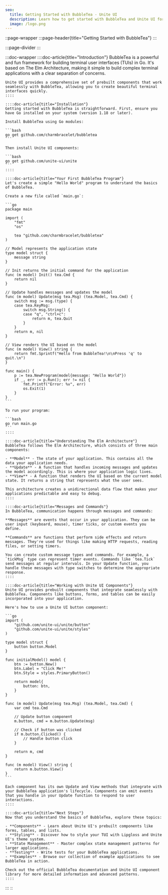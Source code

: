 ```yaml
---
seo:
  title: Getting Started with BubbleTea - Unite UI
  description: Learn how to get started with BubbleTea and Unite UI for building beautiful terminal user interfaces
  image: /logo.png
---
```


::page-wrapper
  :::page-header{title="Getting Started with BubbleTea"}
  :::

  :::page-divider
  :::

  :::doc-wrapper
    ::::doc-article{title="Introduction"}
    BubbleTea is a powerful and fun framework for building terminal user interfaces (TUIs) in Go. It's based on The Elm Architecture, making it simple to build complex terminal applications with a clear separation of concerns.

    Unite UI provides a comprehensive set of prebuilt components that work seamlessly with BubbleTea, allowing you to create beautiful terminal interfaces quickly.
    ::::

    ::::doc-article{title="Installation"}
    Getting started with BubbleTea is straightforward. First, ensure you have Go installed on your system (version 1.18 or later).

    Install BubbleTea using Go modules:

    ```bash
    go get github.com/charmbracelet/bubbletea
    ```

    Then install Unite UI components:

    ```bash
    go get github.com/unite-ui/unite
    ```
    ::::

    ::::doc-article{title="Your First BubbleTea Program"}
    Let's create a simple "Hello World" program to understand the basics of BubbleTea.

    Create a new file called `main.go`:

    ```go
    package main

    import (
        "fmt"
        "os"

        tea "github.com/charmbracelet/bubbletea"
    )

    // Model represents the application state
    type model struct {
        message string
    }

    // Init returns the initial command for the application
    func (m model) Init() tea.Cmd {
        return nil
    }

    // Update handles messages and updates the model
    func (m model) Update(msg tea.Msg) (tea.Model, tea.Cmd) {
        switch msg := msg.(type) {
        case tea.KeyMsg:
            switch msg.String() {
            case "q", "ctrl+c":
                return m, tea.Quit
            }
        }
        return m, nil
    }

    // View renders the UI based on the model
    func (m model) View() string {
        return fmt.Sprintf("Hello from BubbleTea!\n\nPress 'q' to quit.\n")
    }

    func main() {
        p := tea.NewProgram(model{message: "Hello World"})
        if _, err := p.Run(); err != nil {
            fmt.Printf("Error: %v", err)
            os.Exit(1)
        }
    }
    ```

    To run your program:

    ```bash
    go run main.go
    ```
    ::::

    ::::doc-article{title="Understanding The Elm Architecture"}
    BubbleTea follows The Elm Architecture, which consists of three main components:

    - **Model** - The state of your application. This contains all the data your application needs.
    - **Update** - A function that handles incoming messages and updates the model accordingly. This is where your application logic lives.
    - **View** - A function that renders the UI based on the current model state. It returns a string that represents what the user sees.

    This architecture creates a unidirectional data flow that makes your applications predictable and easy to debug.
    ::::

    ::::doc-article{title="Messages and Commands"}
    In BubbleTea, communication happens through messages and commands:

    **Messages** are events that occur in your application. They can be user input (keyboard, mouse), timer ticks, or custom events you define.

    **Commands** are functions that perform side effects and return messages. They're used for things like making HTTP requests, reading files, or setting timers.

    You can create custom message types and commands. For example, a `tickMsg` type can represent timer events. Commands like `tea.Tick` send messages at regular intervals. In your Update function, you handle these messages with type switches to determine the appropriate response.
    ::::

    ::::doc-article{title="Working with Unite UI Components"}
    Unite UI provides prebuilt components that integrate seamlessly with BubbleTea. Components like buttons, forms, and tables can be easily incorporated into your application.

    Here's how to use a Unite UI button component:

    ```go
    import (
        "github.com/unite-ui/unite/button"
        "github.com/unite-ui/unite/styles"
    )

    type model struct {
        button button.Model
    }

    func initialModel() model {
        btn := button.New()
        btn.Label = "Click Me!"
        btn.Style = styles.PrimaryButton()
        
        return model{
            button: btn,
        }
    }

    func (m model) Update(msg tea.Msg) (tea.Model, tea.Cmd) {
        var cmd tea.Cmd
        
        // Update button component
        m.button, cmd = m.button.Update(msg)
        
        // Check if button was clicked
        if m.button.Clicked() {
            // Handle button click
        }
        
        return m, cmd
    }

    func (m model) View() string {
        return m.button.View()
    }
    ```

    Each component has its own Update and View methods that integrate with your BubbleTea application's lifecycle. Components can emit events that you handle in your Update function to respond to user interactions.
    ::::

    ::::doc-article{title="Next Steps"}
    Now that you understand the basics of BubbleTea, explore these topics:

    - **Components** - Learn about Unite UI's prebuilt components like forms, tables, and lists.
    - **Styling** - Discover how to style your TUI with Lipgloss and Unite UI's theme system.
    - **State Management** - Master complex state management patterns for larger applications.
    - **Testing** - Write tests for your BubbleTea applications.
    - **Examples** - Browse our collection of example applications to see BubbleTea in action.

    Check out the official BubbleTea documentation and Unite UI component library for more detailed information and advanced patterns.
    ::::
  :::
::
